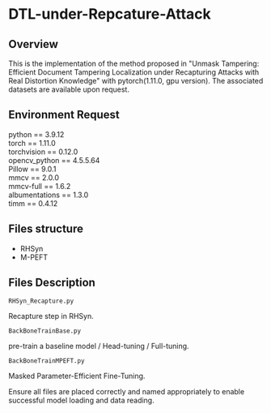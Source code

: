 # DTL-under-Repcature-Attack

## Overview

This is the implementation of the method proposed in "Unmask Tampering: Efficient Document Tampering Localization under Recapturing Attacks with Real Distortion Knowledge" with pytorch(1.11.0, gpu version). The associated datasets are available upon request.

## Environment Request

python == 3.9.12  
torch == 1.11.0  
torchvision == 0.12.0  
opencv_python == 4.5.5.64  
Pillow == 9.0.1  
mmcv == 2.0.0  
mmcv-full == 1.6.2  
albumentations == 1.3.0  
timm == 0.4.12

## Files structure

* RHSyn
* M-PEFT

## Files Description

```RHSyn_Recapture.py```

Recapture step in RHSyn.

```BackBoneTrainBase.py```

pre-train a baseline model / Head-tuning / Full-tuning.

```BackBoneTrainMPEFT.py```

Masked Parameter-Efficient Fine-Tuning.

Ensure all files are placed correctly and named appropriately to enable successful model loading and data reading.
